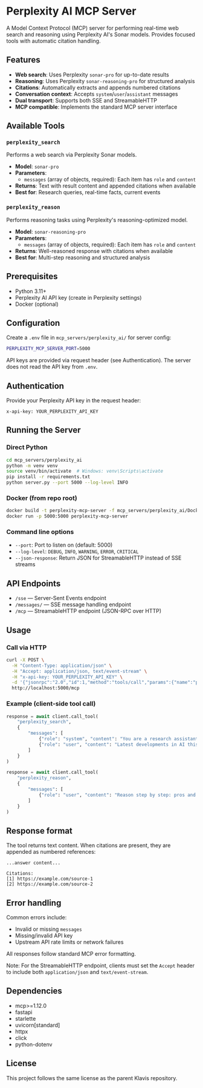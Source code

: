 # Perplexity AI MCP Server

A Model Context Protocol (MCP) server for performing real-time web search and reasoning using Perplexity AI's Sonar models. Provides focused tools with automatic citation handling.

## Features

- **Web search**: Uses Perplexity `sonar-pro` for up-to-date results
- **Reasoning**: Uses Perplexity `sonar-reasoning-pro` for structured analysis
- **Citations**: Automatically extracts and appends numbered citations
- **Conversation context**: Accepts `system`/`user`/`assistant` messages
- **Dual transport**: Supports both SSE and StreamableHTTP
- **MCP compatible**: Implements the standard MCP server interface

## Available Tools

### `perplexity_search`
Performs a web search via Perplexity Sonar models.

- **Model**: `sonar-pro`
- **Parameters**:
  - `messages` (array of objects, required): Each item has `role` and `content`
- **Returns**: Text with result content and appended citations when available
- **Best for**: Research queries, real-time facts, current events

### `perplexity_reason`
Performs reasoning tasks using Perplexity's reasoning-optimized model.

- **Model**: `sonar-reasoning-pro`
- **Parameters**:
  - `messages` (array of objects, required): Each item has `role` and `content`
- **Returns**: Well-reasoned response with citations when available
- **Best for**: Multi-step reasoning and structured analysis

## Prerequisites

- Python 3.11+
- Perplexity AI API key (create in Perplexity settings)
- Docker (optional)

## Configuration

Create a `.env` file in `mcp_servers/perplexity_ai/` for server config:

```bash
PERPLEXITY_MCP_SERVER_PORT=5000
```

API keys are provided via request header (see Authentication). The server does not read the API key from `.env`.

## Authentication

Provide your Perplexity API key in the request header:

```
x-api-key: YOUR_PERPLEXITY_API_KEY
```

## Running the Server

### Direct Python

```bash
cd mcp_servers/perplexity_ai
python -m venv venv
source venv/bin/activate  # Windows: venv\Scripts\activate
pip install -r requirements.txt
python server.py --port 5000 --log-level INFO
```

### Docker (from repo root)

```bash
docker build -t perplexity-mcp-server -f mcp_servers/perplexity_ai/Dockerfile .
docker run -p 5000:5000 perplexity-mcp-server
```

### Command line options

- `--port`: Port to listen on (default: 5000)
- `--log-level`: `DEBUG`, `INFO`, `WARNING`, `ERROR`, `CRITICAL`
- `--json-response`: Return JSON for StreamableHTTP instead of SSE streams

## API Endpoints

- `/sse` — Server-Sent Events endpoint
- `/messages/` — SSE message handling endpoint
- `/mcp` — StreamableHTTP endpoint (JSON-RPC over HTTP)

## Usage

### Call via HTTP

```bash
curl -X POST \
  -H "Content-Type: application/json" \
  -H "Accept: application/json, text/event-stream" \
  -H "x-api-key: YOUR_PERPLEXITY_API_KEY" \
  -d '{"jsonrpc":"2.0","id":1,"method":"tools/call","params":{"name":"perplexity_search","arguments":{"messages":[{"role":"user","content":"What is quantum computing?"}]}}}' \
  http://localhost:5000/mcp
```

### Example (client-side tool call)

```python
response = await client.call_tool(
    "perplexity_search",
    {
        "messages": [
            {"role": "system", "content": "You are a research assistant."},
            {"role": "user", "content": "Latest developments in AI this week"}
        ]
    }
)

response = await client.call_tool(
    "perplexity_reason",
    {
        "messages": [
            {"role": "user", "content": "Reason step by step: pros and cons of nuclear vs solar for baseload"}
        ]
    }
)
```

## Response format

The tool returns text content. When citations are present, they are appended as numbered references:

```
...answer content...

Citations:
[1] https://example.com/source-1
[2] https://example.com/source-2
```

## Error handling

Common errors include:

- Invalid or missing `messages`
- Missing/invalid API key
- Upstream API rate limits or network failures

All responses follow standard MCP error formatting.

Note: For the StreamableHTTP endpoint, clients must set the `Accept` header to include both `application/json` and `text/event-stream`.

## Dependencies

- mcp>=1.12.0
- fastapi
- starlette
- uvicorn[standard]
- httpx
- click
- python-dotenv

## License

This project follows the same license as the parent Klavis repository.